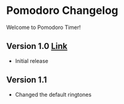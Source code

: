 # Pomodoro Changelog
Welcome to Pomodoro Timer!
## Version 1.0 [Link](https://github.com/KRZS-Services/Pomodoro/tree/0c3792211548bf8b7d5bb3f76b3d06d9bf839fa8)
- Initial release
## Version 1.1
- Changed the default ringtones